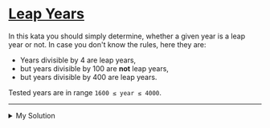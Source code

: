 # [Leap Years](https://www.codewars.com/kata/526c7363236867513f0005ca)

In this kata you should simply determine, whether a given year is a leap year or not. In case you don't know the rules,
here they are:

- Years divisible by 4 are leap years,
- but years divisible by 100 are **not** leap years,
- but years divisible by 400 are leap years.

Tested years are in range `1600 ≤ year ≤ 4000`.

---

<details><summary>My Solution</summary>

```js
function isLeapYear(year) {
  if (year % 400 === 0) return true;
  else if (year % 100 === 0) return false;
  else if (year % 4 === 0) return true;
  else return false;
}
```

</details>
